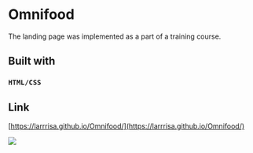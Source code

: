 # Omnifood
The landing page was implemented as a part of a training course.

## Built with
### `HTML/CSS`

## Link
[https://larrrisa.github.io/Omnifood/](https://larrrisa.github.io/Omnifood/)

![](https://github.com/Larrrisa/Omnifood/blob/main/chrome-capture-2023-4-12.gif)
